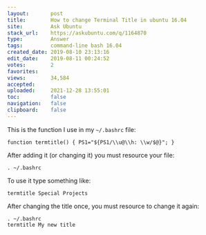 ```yaml
---
layout:       post
title:        How to change Terminal Title in ubuntu 16.04
site:         Ask Ubuntu
stack_url:    https://askubuntu.com/q/1164870
type:         Answer
tags:         command-line bash 16.04
created_date: 2019-08-10 23:13:16
edit_date:    2019-08-11 00:24:52
votes:        2
favorites:    
views:        34,584
accepted:     
uploaded:     2021-12-28 13:55:01
toc:          false
navigation:   false
clipboard:    false
---
```


This is the function I use in my `~/.bashrc` file:

``` 
function termtitle() { PS1="${PS1/\\u@\\h: \\w/$@}"; }

```

After adding it (or changing it) you must resource your file:

``` 
. ~/.bashrc

```

To use it type something like:

``` 
termtitle Special Projects

```

After changing the title once, you must resource to change it again:

``` 
. ~/.bashrc
termtitle My new title

```
